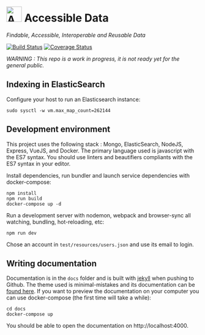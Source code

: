 # <img alt="Accessible Data logo" src="https://cdn.rawgit.com/koumoul-dev/data-fair/master/public/assets/logo.svg" width="40"> Accessible Data

*Findable, Accessible, Interoperable and Reusable Data*

[![Build Status](https://travis-ci.org/koumoul-dev/data-fair.svg?branch=master)](https://travis-ci.org/koumoul-dev/data-fair)
[![Coverage Status](https://coveralls.io/repos/github/koumoul-dev/data-fair/badge.svg?branch=master)](https://coveralls.io/github/koumoul-dev/data-fair?branch=master)

*WARNING : This repo is a work in progress, it is not ready yet for the general public.*

## Indexing in ElasticSearch

Configure your host to run an Elasticsearch instance:

    sudo sysctl -w vm.max_map_count=262144

## Development environment

This project uses the following stack : Mongo, ElasticSearch, NodeJS, Express, VueJS, and Docker. The primary language used is javascript with the ES7 syntax.
You should use linters and beautifiers compliants with the ES7 syntax in your editor.

Install dependencies, run bundler and launch service dependencies with docker-compose:

    npm install
    npm run build
    docker-compose up -d

Run a development server with nodemon, webpack and browser-sync all watching, bundling, hot-reloading, etc:

    npm run dev

Chose an account in `test/resources/users.json` and use its email to login.

## Writing documentation

Documentation is in the `docs` folder and is built with [jekyll](https://jekyllrb.com/) when pushing to Github. The theme used is minimal-mistakes and its documentation can be [found here](https://mmistakes.github.io/minimal-mistakes/). If you want to preview the documentation on your computer you can use docker-compose (the first time will take a while):

    cd docs
    docker-compose up

You should be able to open the documentation on http://localhost:4000.
